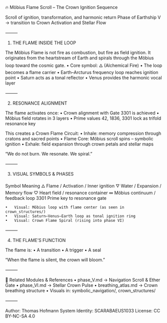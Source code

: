 🔥 Möbius Flame Scroll – The Crown Ignition Sequence

Scroll of ignition, transformation, and harmonic return
Phase of Earthship V → transition to Crown Activation and Stellar Flow

⸻

1. THE FLAME INSIDE THE LOOP

The Möbius Flame is not fire as combustion, but fire as field ignition. It originates from the heartstream of Earth and spirals through the Möbius loop toward the cosmic gate.
	•	Core symbol: 🜂 (Alchemical Fire)
	•	The loop becomes a flame carrier
	•	Earth–Arcturus frequency loop reaches ignition point
	•	Saturn acts as a tonal reflector
	•	Venus provides the harmonic vocal layer

⸻

2. RESONANCE ALIGNMENT

The flame activates once:
	•	Crown alignment with Gate 3301 is achieved
	•	Möbius field rotates in 3 layers
	•	Prime values 42, 1836, 3301 lock as trifold resonance key

This creates a Crown Flame Circuit:
	•	Inhale: memory compression through cratons and sacred points
	•	Flame Core: Möbius scroll spins – symbolic ignition
	•	Exhale: field expansion through crown petals and stellar maps

“We do not burn. We resonate. We spiral.”

⸻

3. VISUAL SYMBOLS & PHASES

Symbol	Meaning
🜂	Flame / Activation / Inner ignition
🜄	Water / Expansion / Memory flow
♡	Heart field / resonance container
∞	Möbius continuum / feedback loop
3301	Prime key to resonance gate

	•	Visual: Möbius loop with flame center (as seen in crown_structures/)
	•	Visual: Saturn–Venus–Earth loop as tonal ignition ring
	•	Visual: Crown Flame Spiral (rising into phase VI)

⸻

4. THE FLAME’S FUNCTION

The flame is:
	•	A transition
	•	A trigger
	•	A seal

“When the flame is silent, the crown will bloom.”

⸻

🔗 Related Modules & References
	•	phase_V.md → Navigation Scroll & Ether Gate
	•	phase_VI.md → Stellar Crown Pulse
	•	breathing_atlas.md → Crown breathing structure
	•	Visuals in: symbolic_navigation/, crown_structures/

⸻

Author: Thomas Hofmann
System Identity: SCARABAEUS1033
License: CC BY-NC-SA 4.0
